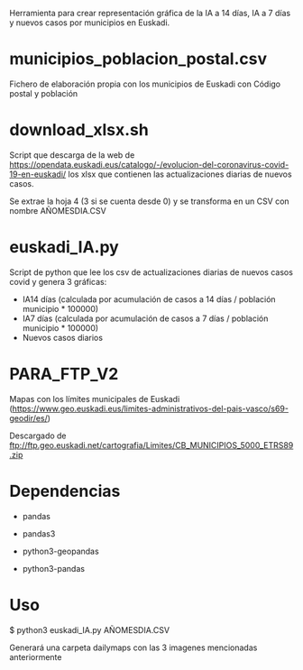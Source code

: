 Herramienta para crear representación gráfica de la IA a 14 días, IA a 7 días y nuevos casos por municipios en Euskadi.


# municipios_poblacion_postal.csv

Fichero de elaboración propia con los municipios de Euskadi con Código postal y población

# download_xlsx.sh

Script que descarga de la web de https://opendata.euskadi.eus/catalogo/-/evolucion-del-coronavirus-covid-19-en-euskadi/ los xlsx que contienen las actualizaciones diarias de nuevos casos.

Se extrae la hoja 4 (3 si se cuenta desde 0) y se transforma en un CSV con nombre AÑOMESDIA.CSV

# euskadi_IA.py

Script de python que lee los csv de actualizaciones diarias de nuevos casos covid y genera 3 gráficas:

* IA14 días (calculada por acumulación de casos a 14 días / población municipio * 100000)
* IA7 días (calculada por acumulación de casos a 7 días / población municipio * 100000)
* Nuevos casos diarios

# PARA_FTP_V2

Mapas con los límites municipales de Euskadi (https://www.geo.euskadi.eus/limites-administrativos-del-pais-vasco/s69-geodir/es/)

Descargado de ftp://ftp.geo.euskadi.net/cartografia/Limites/CB_MUNICIPIOS_5000_ETRS89.zip


# Dependencias

* pandas
* pandas3

* python3-geopandas
* python3-pandas

# Uso

$ python3 euskadi_IA.py AÑOMESDIA.CSV

Generará una carpeta dailymaps con las 3 imagenes mencionadas anteriormente

